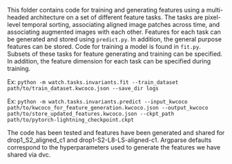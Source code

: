 This folder contains code for training and generating features using a multi-headed architecture on a set of different feature tasks. The tasks are pixel-level temporal sorting, associating aligned image patches across time, and associating augmented images with each other. Features for each task can be generated and stored using `predict.py`. In addition, the general purpose features can be stored. Code for training a model is found in `fit.py`. Subsets of these tasks for feature generating and training can be specified. In addition, the feature dimension for each task can be specified during training.

Ex: `python -m watch.tasks.invariants.fit --train_dataset path/to/train_dataset.kwcoco.json --save_dir logs`

Ex: `python -m watch.tasks.invariants.predict --input_kwcoco path/to/kwcoco_for_feature_generation.kwcoco.json --output_kwcoco path/to/store_updated_features.kwcoco.json --ckpt_path path/to/pytorch-lightning_checkpoint.ckpt`

The code has been tested and features have been generated and shared for drop1_S2_aligned_c1 and drop1-S2-L8-LS-aligned-c1. Argparse defaults correspond to the hyperparameters used to generate the features we have shared via dvc.